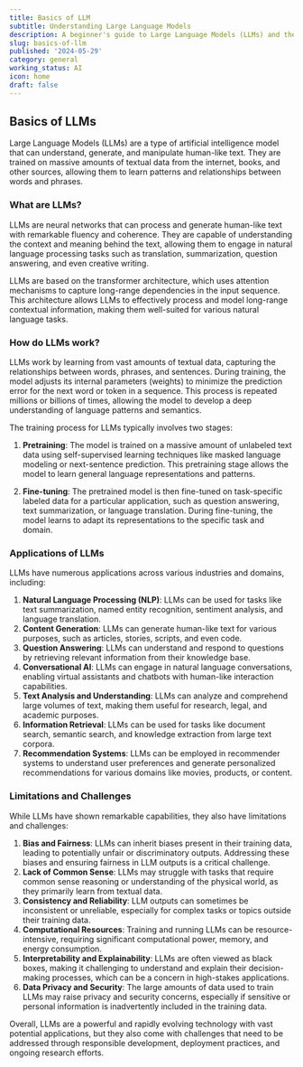 ```yaml
---
title: Basics of LLM
subtitle: Understanding Large Language Models
description: A beginner's guide to Large Language Models (LLMs) and their fundamentals.
slug: basics-of-llm
published: '2024-05-29'
category: general
working_status: AI
icon: home
draft: false
---
```


## Basics of LLMs

Large Language Models (LLMs) are a type of artificial intelligence model that can understand, generate, and manipulate human-like text. They are trained on massive amounts of textual data from the internet, books, and other sources, allowing them to learn patterns and relationships between words and phrases.

### What are LLMs?

LLMs are neural networks that can process and generate human-like text with remarkable fluency and coherence. They are capable of understanding the context and meaning behind the text, allowing them to engage in natural language processing tasks such as translation, summarization, question answering, and even creative writing.

LLMs are based on the transformer architecture, which uses attention mechanisms to capture long-range dependencies in the input sequence. This architecture allows LLMs to effectively process and model long-range contextual information, making them well-suited for various natural language tasks.

### How do LLMs work?

LLMs work by learning from vast amounts of textual data, capturing the relationships between words, phrases, and sentences. During training, the model adjusts its internal parameters (weights) to minimize the prediction error for the next word or token in a sequence. This process is repeated millions or billions of times, allowing the model to develop a deep understanding of language patterns and semantics.

The training process for LLMs typically involves two stages:

1. **Pretraining**: The model is trained on a massive amount of unlabeled text data using self-supervised learning techniques like masked language modeling or next-sentence prediction. This pretraining stage allows the model to learn general language representations and patterns.

2. **Fine-tuning**: The pretrained model is then fine-tuned on task-specific labeled data for a particular application, such as question answering, text summarization, or language translation. During fine-tuning, the model learns to adapt its representations to the specific task and domain.

### Applications of LLMs

LLMs have numerous applications across various industries and domains, including:

1. **Natural Language Processing (NLP)**: LLMs can be used for tasks like text summarization, named entity recognition, sentiment analysis, and language translation.
2. **Content Generation**: LLMs can generate human-like text for various purposes, such as articles, stories, scripts, and even code.
3. **Question Answering**: LLMs can understand and respond to questions by retrieving relevant information from their knowledge base.
4. **Conversational AI**: LLMs can engage in natural language conversations, enabling virtual assistants and chatbots with human-like interaction capabilities.
5. **Text Analysis and Understanding**: LLMs can analyze and comprehend large volumes of text, making them useful for research, legal, and academic purposes.
6. **Information Retrieval**: LLMs can be used for tasks like document search, semantic search, and knowledge extraction from large text corpora.
7. **Recommendation Systems**: LLMs can be employed in recommender systems to understand user preferences and generate personalized recommendations for various domains like movies, products, or content.

### Limitations and Challenges

While LLMs have shown remarkable capabilities, they also have limitations and challenges:

1. **Bias and Fairness**: LLMs can inherit biases present in their training data, leading to potentially unfair or discriminatory outputs. Addressing these biases and ensuring fairness in LLM outputs is a critical challenge.
2. **Lack of Common Sense**: LLMs may struggle with tasks that require common sense reasoning or understanding of the physical world, as they primarily learn from textual data.
3. **Consistency and Reliability**: LLM outputs can sometimes be inconsistent or unreliable, especially for complex tasks or topics outside their training data.
4. **Computational Resources**: Training and running LLMs can be resource-intensive, requiring significant computational power, memory, and energy consumption.
5. **Interpretability and Explainability**: LLMs are often viewed as black boxes, making it challenging to understand and explain their decision-making processes, which can be a concern in high-stakes applications.
6. **Data Privacy and Security**: The large amounts of data used to train LLMs may raise privacy and security concerns, especially if sensitive or personal information is inadvertently included in the training data.

Overall, LLMs are a powerful and rapidly evolving technology with vast potential applications, but they also come with challenges that need to be addressed through responsible development, deployment practices, and ongoing research efforts.
